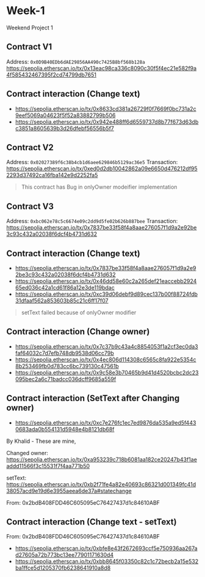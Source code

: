 # Week-1
Weekend Project 1


## Contract V1
Address: `0x0D9B40EDb6dAE29856AA490c7425B8bf568b128a`
https://sepolia.etherscan.io/tx/0x13eac98ca336c8090c30f5f4ec21e582f9a4f585432467395f2cd74799db7651

## Contract interaction (Change text)
* https://sepolia.etherscan.io/tx/0x8633cd381a26729f0f7669f0bc731a2c9eef5069a04623f5f52a83882799b506
* https://sepolia.etherscan.io/tx/0x942e488ff6d6559737d8b77f673d63dbc3851a8605639b3d26dfebf56556b5f7

## Contract V2
Address: `0x02027389f6c38b4cb1d6aee629846b5129ac36e5`
Transaction: https://sepolia.etherscan.io/tx/0xed0d2db10042862a09e6650d476212df952293d37492ca16fba142e9d2252fa5

> This contract has Bug in onlyOwner modeifier implementation

## Contract V3

Address: `0xbc062e78c5c6674e09c2dd9d5fe02b626b887bee`
Transaction: https://sepolia.etherscan.io/tx/0x7837be33f58f4a8aae276057f1d9a2e92be3c93c432a02038f6dcf4b4731d632

## Contract interaction (Change text)

* https://sepolia.etherscan.io/tx/0x7837be33f58f4a8aae276057f1d9a2e92be3c93c432a02038f6dcf4b4731d632
* https://sepolia.etherscan.io/tx/0x46dd58e60c2a265def21eaccebb292465ed036c42a1cd61f86a12e3de119bdac
* https://sepolia.etherscan.io/tx/0xc39d06debf9d89cec137b00f88724fdb31dfaaf562a853603b85c21c6ff17f07

> setText failed because of onlyOwner modifier

## Contract interaction (Change owner)

* https://sepolia.etherscan.io/tx/0x7c37b9c43a4c8854053f1a2cf3ec0da3faf64032c7d7efb748db9538d06cc79b
* https://sepolia.etherscan.io/tx/0x4ec806d114308c6565c8fa922e5354c8b253469fb0d783cc6bc739130c47561b
* https://sepolia.etherscan.io/tx/0x9c58e3b70465b9d41d4520bcbc2dc23095bec2a6c71badcc036dcff9685a559f


## Contract interaction (SetText after Changing owner)

* https://sepolia.etherscan.io/tx/0xc7e276fc1ec7ed9876da535a9ed5f4430683ada0b554131d5948e4b8121db68f

By Khalid -
These are mine,

Changed owner: https://sepolia.etherscan.io/tx/0xa953239c718b6081aa182ce20247b43f1aeaddd11566f3c15531f7f4aa771b50

setText: https://sepolia.etherscan.io/tx/0xb2f71fe4a82e40693c86321d001349fc41d38057acd9e19d6e3955aeea6de37a#statechange

From: 0x2bdB408FDD46C605095eC76427437d1c84610ABF

## Contract interaction (Change text - setText)

From: 0x2bdB408FDD46C605095eC76427437d1c84610ABF
* https://sepolia.etherscan.io/tx/0xbfe8e43f2672693ccf5e750936aa267ad27605a72b773bc13ee77901171630d4
* https://sepolia.etherscan.io/tx/0xbb8645f03350c82c1c72becb2a15e532ba1ffce5d1205370fb6238641910a8d8

